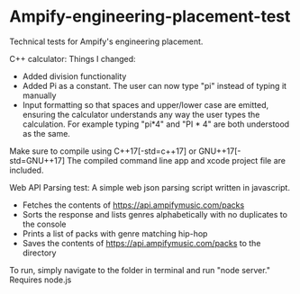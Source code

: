 # Ampify-engineering-placement-test

Technical tests for Ampify's engineering placement.

C++ calculator:
Things I changed:
- Added division functionality
- Added Pi as a constant.  The user can now type "pi" instead of typing it manually
- Input formatting so that spaces and upper/lower case are emitted, ensuring the calculator understands any way the user types the calculation.  For example typing "pi*4" and "PI * 4" are both understood as the same.

Make sure to compile using C++17[-std=c++17] or GNU++17[-std=GNU++17]
The compiled command line app and xcode project file are included.

Web API Parsing test:
A simple web json parsing script written in javascript.

- Fetches the contents of https://api.ampifymusic.com/packs 
- Sorts the response and lists genres alphabetically with no duplicates to the console
- Prints a list of packs with genre matching hip-hop
- Saves the contents of https://api.ampifymusic.com/packs to the directory

To run, simply navigate to the folder in terminal and run "node server."
Requires node.js 
